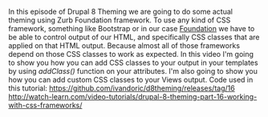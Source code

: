 <!--
{
"name" : "intro-css-frameworks",
"version" : "0.1",
"title" : "Introducing css frameworks",
"description" : "Drupal 8 Theming, Part 5",
"homepage" : "https://www.youtube.com/playlist?list=PLUBR53Dw-Ef818EUxzNoWKcQ7PYUXpFFA",
"freshnessDate" : 2015-12-04,
"license" : "Standard YouTube License"
}
-->

<!-- @section, "title" : "Part 16 - Working With CSS Frameworks" -->

In this episode of Drupal 8 Theming we are going to do some actual theming using Zurb Foundation framework.
To use any kind of CSS framework, something like Bootstrap or in our case [Foundation](http://foundation.zurb.com/) we have to be able to control output of our HTML, and specifically CSS classes that are applied on that HTML output. Because almost all of those frameworks depend on those CSS classes to work as expected.
In this video I'm going to show you how you can add CSS classes to your output in your templates by using *addClass()* function on your attributes. I'm also going to show you how you can add custom CSS classes to your Views output.
Code used in this tutorial:
https://github.com/ivandoric/d8theming/releases/tag/16
http://watch-learn.com/video-tutorials/drupal-8-theming-part-16-working-with-css-frameworks/
		
<!-- @asset, "contentType": "outlearn/video", "provider": "youtube", "url": "https://www.youtube.com/embed/6l_sNw04wyU" -->

